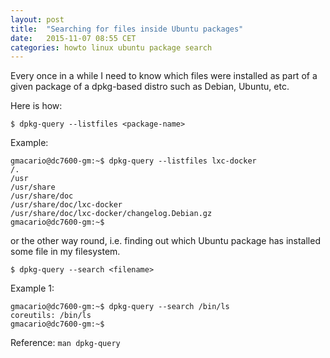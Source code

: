 ```yaml
---
layout: post
title:  "Searching for files inside Ubuntu packages"
date:   2015-11-07 08:55 CET
categories: howto linux ubuntu package search
---
```


Every once in a while I need to know which files were installed as part of a given package of a dpkg-based distro such as Debian, Ubuntu, etc.

Here is how:

```
$ dpkg-query --listfiles <package-name>
```

Example:

```
gmacario@dc7600-gm:~$ dpkg-query --listfiles lxc-docker
/.
/usr
/usr/share
/usr/share/doc
/usr/share/doc/lxc-docker
/usr/share/doc/lxc-docker/changelog.Debian.gz
gmacario@dc7600-gm:~$
```

or the other way round, i.e. finding out which Ubuntu package has installed some file in my filesystem.

```
$ dpkg-query --search <filename>
```

Example 1:

```
gmacario@dc7600-gm:~$ dpkg-query --search /bin/ls
coreutils: /bin/ls
gmacario@dc7600-gm:~$
```

Reference: `man dpkg-query`

<!-- EOF -->
